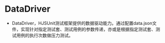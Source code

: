 # DataDriver

-   DataDriver，HJSUnit测试框架提供的数据驱动能力。通过配置data.json文件，实现针对指定测试套、测试用例的参数传递，亦或是根据指定测试套、测试用例的执行次数做压力测试。